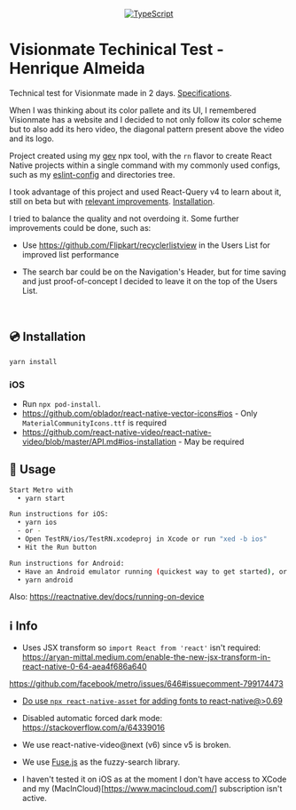 <!-- <img src=".logo.png" alt=visionmateHenrique/><br/> -->

<div align="center">

[![TypeScript](https://badgen.net/npm/types/env-var)](http://www.typescriptlang.org/)
</div>

# Visionmate Techinical Test - Henrique Almeida

<!-- descriptionHere -->

Technical test for Visionmate made in 2 days. [Specifications](https://docs.google.com/document/d/11f0WuoDrUD9YkI0mEofYt246VmZW83o7xZkCCbgCBG4/edit?usp=sharing).

When I was thinking about its color pallete and its UI, I remembered Visionmate has a website and I decided to not only follow its color scheme but to also add its hero video, the diagonal pattern present above the video and its logo.

Project created using my [gev](https://github.com/SrBrahma/gev) npx tool, with the `rn` flavor to create React Native projects within a single command with my commonly used configs, such as my [eslint-config](https://github.com/SrBrahma/eslint-config-gev) and directories tree.

I took advantage of this project and used React-Query v4 to learn about it, still on beta but with [relevant improvements](https://tanstack.com/query/v4/docs/guides/migrating-to-react-query-4). [Installation](https://github.com/TanStack/query/issues/3790#issuecomment-1179431860).

I tried to balance the quality and not overdoing it. Some further improvements could be done, such as:

* Use https://github.com/Flipkart/recyclerlistview in the Users List for improved list performance

* The search bar could be on the Navigation's Header, but for time saving and just proof-of-concept I decided to leave it on the top of the Users List.

<br/>

## 💿 Installation
```bash
yarn install
```

### iOS
* Run `npx pod-install`.
* https://github.com/oblador/react-native-vector-icons#ios - Only `MaterialCommunityIcons.ttf` is required
* https://github.com/react-native-video/react-native-video/blob/master/API.md#ios-installation - May be required

## 📖 Usage

```bash
Start Metro with
  • yarn start

Run instructions for iOS:
  • yarn ios
  - or -
  • Open TestRN/ios/TestRN.xcodeproj in Xcode or run "xed -b ios"
  • Hit the Run button

Run instructions for Android:
  • Have an Android emulator running (quickest way to get started), or a device connected.
  • yarn android
```

Also: https://reactnative.dev/docs/running-on-device

## ℹ️ Info

* Uses JSX transform so `import React from 'react'` isn't required:
https://aryan-mittal.medium.com/enable-the-new-jsx-transform-in-react-native-0-64-aea4f686a640

https://github.com/facebook/metro/issues/646#issuecomment-799174473

* [Do use `npx react-native-asset` for adding fonts to react-native@>0.69](https://github.com/facebook/react-native/issues/34095#issuecomment-1174864177)

* Disabled automatic forced dark mode: https://stackoverflow.com/a/64339016

* We use react-native-video@next (v6) since v5 is broken.

* We use [Fuse.js](https://github.com/krisk/Fuse) as the fuzzy-search library.

* I haven't tested it on iOS as at the moment I don't have access to XCode and my (MacInCloud)[https://www.macincloud.com/] subscription isn't active.